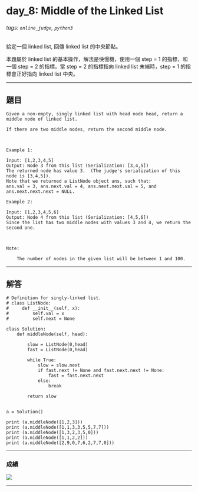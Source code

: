 # day_8: Middle of the Linked List

###### tags: `online_judge`, `python3`

給定一個 linked list, 回傳 linked list 的中央節點。

本題屬於 linked list 的基本操作，解法是快慢機，使用一個 step = 1 的指標，和一個 step = 2 的指標。當 step = 2 的指標指向 linked list 末端時，step = 1 的指標會正好指向 linked list 中央。

---

## 題目

```
Given a non-empty, singly linked list with head node head, return a middle node of linked list.

If there are two middle nodes, return the second middle node.

 

Example 1:

Input: [1,2,3,4,5]
Output: Node 3 from this list (Serialization: [3,4,5])
The returned node has value 3.  (The judge's serialization of this node is [3,4,5]).
Note that we returned a ListNode object ans, such that:
ans.val = 3, ans.next.val = 4, ans.next.next.val = 5, and ans.next.next.next = NULL.

Example 2:

Input: [1,2,3,4,5,6]
Output: Node 4 from this list (Serialization: [4,5,6])
Since the list has two middle nodes with values 3 and 4, we return the second one.

 

Note:

    The number of nodes in the given list will be between 1 and 100.
```

---

## 解答

```python=
# Definition for singly-linked list.
# class ListNode:
#     def __init__(self, x):
#         self.val = x
#         self.next = None

class Solution:
    def middleNode(self, head):
        
        slow = ListNode(0,head)
        fast = ListNode(0,head)
        
        while True:
            slow = slow.next
            if fast.next != None and fast.next.next != None:
                fast = fast.next.next
            else:
                break
                
        return slow

        
a = Solution()

print (a.middleNode([1,2,3]))
print (a.middleNode([1,1,3,3,5,5,7,7]))
print (a.middleNode([1,3,2,3,5,0]))
print (a.middleNode([1,1,2,2]))
print (a.middleNode([2,9,0,7,6,2,7,7,0]))
```

---
### 成績

![](https://i.imgur.com/GJwuuR7.png)



---
